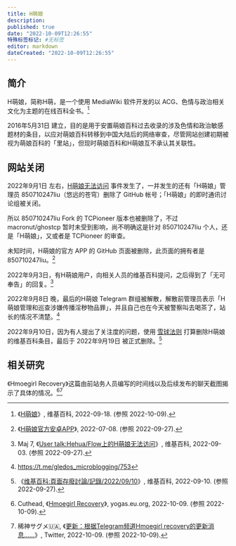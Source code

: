```yaml
---
title: H萌娘
description:
published: true
date: "2022-10-09T12:26:55"
特殊标签标记: #无标签
editor: markdown
dateCreated: "2022-10-09T12:26:55"
---
```


## 简介

H萌娘，简称H萌，是一个使用 MediaWiki 软件开发的以 ACG、色情与政治相关文化为主题的在线百科全书。[^wiki]

[^wiki]: 《[H萌娘](https://web.archive.org/web/20220918055008/https://zh.wikipedia.org/wiki/H%E8%90%8C%E5%A8%98)》, 维基百科, 2022-09-18. (参照 2022-10-09).

2016年5月31日 建立，目的是用于安置萌娘百科过去收录的涉及色情和政治敏感题材的条目，以应对萌娘百科转移到中国大陆后的网络审查，尽管网站创建初期被视为萌娘百科的「里站」，但现时萌娘百科和H萌娘互不承认其关联性。

## 网站关闭

2022年9月1日 左右，[H萌娘无法访问][] 事件发生了，一并发生的还有「H萌娘」管理员 850710247liu（悠远的苍穹）删除了 GitHub 帐号；「H萌娘」的即时通讯讨论组被关闭。

[H萌娘无法访问]: /website/萌娘百科.md#相关网站H萌娘无法访问

所以 850710247liu Fork 的 TCPioneer 版本也被删除了，不过 macronut/ghostcp 暂时未受到影响，尚不明确这是针对 850710247liu 个人，还是「H萌娘」，又或者是 TCPioneer 的审查。

未知时间，H萌娘的官方 APP 的 GitHub 页面被删除，此页面的拥有者是 850710247liu。[^hmad]

[^hmad]: 《[H萌娘官方安卓APP](https://web.archive.org/web/20220708222143/https://850710247liu.github.io/HMoegirlAppDistribution/)》, 2022-07-08. (参照 2022-09-27).

2022年9月3日，有H萌娘用户，向相关人员的维基百科提问，之后得到了「无可奉告」的回复。[^mukvgj02]

[^mukvgj02]: Maj 7, 《[User talk:Hehua/Flow上的H萌娘无法访问](https://web.archive.org/web/20220904143609/https:/zh.wikipedia.org/wiki/Topic:X2ga1n1wmukvgj02)》, 维基百科, 2022-09-03. (参照 2022-09-27).

2022年9月8日 晚，最后的H萌娘 Telegram 群组被解散，解散前管理员表示「H萌娘管理和巡查涉嫌传播淫秽物品罪」，并且自己也在今天被警察叫去喝茶了，站长的情况不清楚。[^tgm]

[^tgm]: <https://t.me/gledos_microblogging/753>

2022年9月10日，因为有人提出了关注度的问题，使用 [雪球法则][] 打算删除H萌娘的维基百科条目，最后于 2022年9月19日 被正式删除。[^wikich]

[雪球法则]: https://zh.wikipedia.org/wiki/Wikipedia:雪球法则

[^wikich]: 《[维基百科:頁面存廢討論/記錄/2022/09/10](https://web.archive.org/web/20220926125127/https://zh.wikipedia.org/wiki/Wikipedia:%E9%A0%81%E9%9D%A2%E5%AD%98%E5%BB%A2%E8%A8%8E%E8%AB%96/%E8%A8%98%E9%8C%84/2022/09/10#H%E8%90%8C%E5%A8%98)》, 维基百科, 2022-09-10. (参照 2022-09-27).

## 相关研究

《Hmoegirl Recovery》这篇由前站务人员编写的时间线以及后续发布的聊天截图揭示了具体的情况。[^yDKV0][^46112]

[^yDKV0]: Cuthead, 《[Hmoegirl Recovery](https://archive.ph/yDKV0 "https://yogas.eu.org/views/hmoegirl_recovery.html")》, yogas.eu.org, 2022-10-09. (参照 2022-10-09).

[^46112]: 稀神サグメ🇺🇦, 《[更新：根据Telegram频道Hmoegirl recovery的更新消息……](https://web.archive.org/web/20221009040408/https://twitter.com/kishinsagi/status/1578801838022746112)》, Twitter, 2022-10-09. (参照 2022-10-09).
